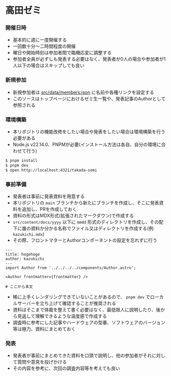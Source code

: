 # 高田ゼミ

### 開催日時

- 基本的に週に一度開催する
- 一回数十分〜二時間程度の開催
- 曜日や開始時刻は参加者間で臨機応変に調整する
- 参加者全員が必ずしも発表する必要はなく、発表者が0人の場合や参加者が1人以下の場合はスキップしても良い

### 新規参加

- 新規参加者は [src/data/members.json](https://github.com/uyupun/takada-semi/blob/main/src/data/members.json) に名前や各種リンクを設定する
- このソースはトップページにおけるゼミ生一覧や、発表記事のAuthorとして参照される

### 環境構築

- 本リポジトリの機能改修をしたい場合や発表をしたい場合は環境構築を行う必要がある
- Node.js v22.14.0、PNPMが必要(インストール方法は各自、自分の環境に合わせて行う)

```bash
$ pnpm install
$ pnpm dev
$ open http://localhost:4321/takada-semi
```

### 事前準備

- 発表者は事前に発表資料を用意する
- 本リポジトリの `main` ブランチから新たにブランチを作成し、そこに発表資料を追加し、PRを作成しておく
- 資料の形式はMDX形式(拡張されたマークダウン)で作成する
- `src/content/docs/yyyy` 以下に `mmdd` 形式のディレクトリを作成し、その配下に誰の資料か分かる名称でファイル又はディレクトリを作成する(例: `kazukichi.mdx`)
- その際、フロントマターとAuthorコンポーネントの設定を忘れずに行う

```mdx
---
title: hogehoge
author: kazukichi
---
import Author from '../../../../components/Author.astro';

<Author frontmatter={frontmatter} />

# ここから本文
```

- 稀に上手くレンダリングできていないことがあるので、 `pnpm dev` でローカルサーバーを立ち上げて確認することが推奨される
- 資料はそこまで体裁を整えて書く必要はなく、最低限人に説明したり、後から見返して理解できるような温度感で作成する
- 調査時に参考にした記事やハードウェアの型番、ソフトウェアのバージョン等は極力、資料にまとめておく

### 発表

- 発表者が事前にまとめてきた資料を口頭で説明し、他の参加者がそれに対して質問や意見を投げかける
- その内容を参考に、次回の調査内容等を考えても良い
